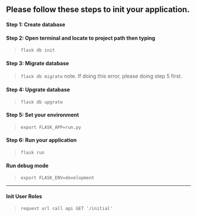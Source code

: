 ## Please follow these steps to init your application.

#### Step 1: Create database

#### Step 2: Open terminal and locate to project path then typing 
>``` flask db init ```

#### Step 3: Migrate database 
>``` flask db migrate ```
note. If doing this error, please doing step 5 first.

#### Step 4: Upgrate database 
> ``` flask db upgrate ```

#### Step 5: Set your environment 
> ``` export FLASK_APP=run.py ```

#### Step 6: Run your application 
> ``` flask run ```

####  Run debug mode
> ``` export FLASK_ENV=development ```

---- 
#### Init User Roles
> ``` request url call api GET '/initial' ```

